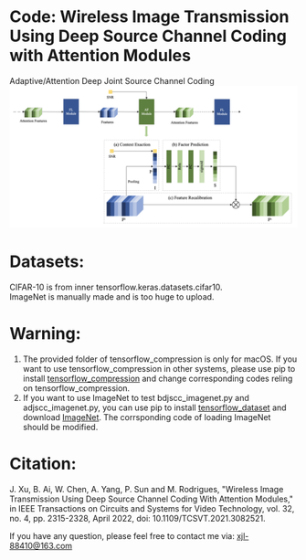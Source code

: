 # Code: Wireless Image Transmission Using Deep Source Channel Coding with Attention Modules
Adaptive/Attention Deep Joint Source Channel Coding
![Image text](./pics/AF_Module.png)
# Datasets:
CIFAR-10 is from inner tensorflow.keras.datasets.cifar10.<br>
ImageNet is manually made and is too huge to upload.

# Warning:
1. The provided folder of tensorflow_compression is only for macOS. If you want to use tensorflow_compression in other systems, please use pip to install [tensorflow_compression](https://github.com/tensorflow/compression) and change corresponding codes reling on tensorflow_compression.
2. If you want to use ImageNet to test bdjscc_imagenet.py and adjscc_imagenet.py, you can use pip to install [tensorflow_dataset](https://www.tensorflow.org/datasets?hl=zh-cn) and download [ImageNet](https://www.tensorflow.org/datasets/catalog/imagenet2012?hl=zh-cn). The corrsponding code of loading ImageNet should be modified.

# Citation:
J. Xu, B. Ai, W. Chen, A. Yang, P. Sun and M. Rodrigues, "Wireless Image Transmission Using Deep Source Channel Coding With Attention Modules," in IEEE Transactions on Circuits and Systems for Video Technology, vol. 32, no. 4, pp. 2315-2328, April 2022, doi: 10.1109/TCSVT.2021.3082521.

If you have any question, please feel free to contact me via: xjl-88410@163.com